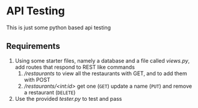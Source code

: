 API Testing
===========

This is just some python based api testing


Requirements
------------

1. Using some starter files, namely a database and a file called _views.py_, add routes that respond to REST like commands
    1. _/restaurants_ to view all the restaurants with GET, and to add them with POST
    1. _/restaurants/\<int:id\>_ get one (`GET`) update a name (`PUT`) and remove a restaurant (`DELETE`)
1. Use the provided *tester.py* to test and pass 